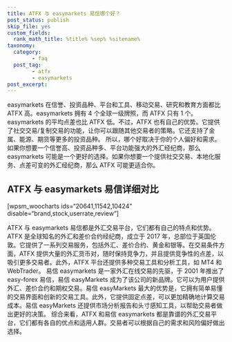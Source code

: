 ```yaml
---
title: ATFX 与 easymarkets 易信哪个好？
post_status: publish
skip_file: yes
custom_fields:
  rank_math_title: %title% %sep% %sitename%
taxonomy:
  category:
        - faq
  post_tag:
        - atfx
        - easymarkets
post_excerpt: 
---
```

easymarkets 在信誉、投资品种、平台和工具、移动交易、研究和教育方面都比 ATFX 高。easymarkets 拥有 4 个全球一级牌照，而 ATFX 只有 1 个。easymarkets 的平均点差也比 ATFX 低。不过，ATFX 也有自己的优势。它提供了社交交易/复制交易的功能，让你可以跟随其他交易者的策略。它还支持了金属、能源、期货等更多的投资品种。 所以，哪个好取决于你的个人偏好和需求。如果你想要一个信誉高、投资品种多、平台功能强大的外汇经纪商，那么 easymarkets 可能是一个更好的选择。如果你想要一个提供社交交易、本地化服务、点差可变的外汇经纪商，那么 ATFX 可能更适合你。

## ATFX 与 easymarkets 易信详细对比

[wpsm_woocharts ids=“20641,11542,10424” disable=“brand,stock,userrate,review”]

ATFX 与 easymarkets 易信都是外汇交易平台，它们都有自己的特点和优势。 ATFX 是全球知名的外汇和差价合约经纪商，成立于 2017 年，总部位于英国伦敦。它提供了一系列交易服务，包括外汇、差价合约、黄金和银等。在交易条件方面，ATFX 提供大量的外汇货币对，随时保持竞争力，并且提供竞争性的点差，以吸引更多交易者。此外，ATFX 平台还提供多种交易工具和分析工具，如 MT4 和 WebTrader。 易信 easymarkets 是一家外汇在线交易的先驱，于 2001 年推出了 easy-forex 易信，易信 easyMarkets 成为了该公司的新品牌。它可以为用户提供外汇、差价合约和期权交易。易信 easyMarkets 最大的优势是，它拥有简单易懂的交易界面和创新的交易工具。此外，它提供固定点差，可以更加精确地计算交易成本。易信 easyMarkets 还提供市场分析报告和头寸感知工具，以帮助交易者做出更好的决策。 综合来看，ATFX 和易信 easymarkets 都是靠谱的外汇交易平台，它们都有各自的优点和适用人群。交易者可以根据自己的需求和风险偏好做出选择。